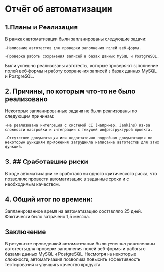 # **Отчёт об автоматизации**

## **1.Планы и Реализация**

В рамках автоматизации были запланированы следующие задачи:

    -Написание автотестов для проверки заполнения полей веб-формы.

    -Проверка работы сохранения записей в базах данных MySQL и PostgreSQL.

Были успешно реализованы автотесты, которые проверяют заполнение полей веб-формы и работу сохранения записей в базах
данных MySQL и PostgreSQL.

## **2. Причины, по которым что-то не было реализовано**

Некоторые запланированные задачи не были реализованы по следующим причинам:

    -Не реализована интеграция с системой CI (например, Jenkins) из-за сложности настройки и интеграции с текущей инфраструктурой проекта.

    -Отсутствие документации или недостаточно подробная документация по некоторым функциям приложения затруднила написание автотестов для этих функций.

## **3. ## **Сработавшие риски****

В ходе автоматизации не сработало ни одного критического риска, что позволило провести автоматизацию в заданные сроки и
с необходимым качеством.

## **4.** **Общий итог по времени:**

Запланированное время на автоматизацию составляло 25 дней. Фактически было затрачено 1,5 месяца.

## **Заключение**

В результате проведенной автоматизации были успешно реализованы автотесты для проверки заполнения полей веб-формы и
работы с базами данных MySQL и PostgreSQL. Несмотря на некоторые сложности, автоматизация позволила повысить
эффективность тестирования и улучшить качество продукта.


